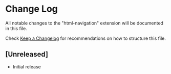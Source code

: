 # Change Log

All notable changes to the "html-navigation" extension will be documented in this file.

Check [Keep a Changelog](http://keepachangelog.com/) for recommendations on how to structure this file.

## [Unreleased]

- Initial release